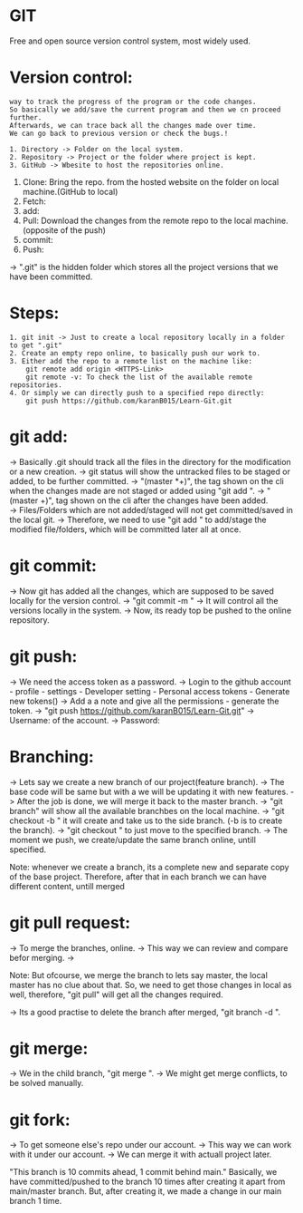 # GIT

Free and open source version control system, most widely used.

# Version control: 
    way to track the progress of the program or the code changes.
    So basically we add/save the current program and then we cn proceed further.
    Afterwards, we can trace back all the changes made over time.
    We can go back to previous version or check the bugs.!

    1. Directory -> Folder on the local system.
    2. Repository -> Project or the folder where project is kept.
    3. GitHub -> Wbesite to host the repositories online.

1. Clone: Bring the repo. from the hosted website on the folder on local machine.(GitHub to local)
2. Fetch: 
3. add:
4. Pull: Download the changes from the remote repo to the local machine. (opposite of the push)
5. commit: 
6. Push: 

-> ".git" is the hidden folder which stores all the project versions that we have been committed.
# Steps:
    1. git init -> Just to create a local repository locally in a folder to get ".git"
    2. Create an empty repo online, to basically push our work to.
    3. Either add the repo to a remote list on the machine like:
        git remote add origin <HTTPS-Link>
        git remote -v: To check the list of the available remote repositories.
    4. Or simply we can directly push to a specified repo directly:
        git push https://github.com/karanB015/Learn-Git.git

# git add:
-> Basically .git should track all the files in the directory for the modification or a new creation.
-> git status will show the untracked files to be staged or added, to be further committed. 
-> "(master *+)", the tag shown on the cli when the changes made are not staged or added using "git add <filename>".
-> "(master +)", tag shown on the cli after the changes have been added.  
-> Files/Folders which are not added/staged will not get committed/saved in the local git. 
-> Therefore, we need to use "git add <filename>" to add/stage the modified file/folders, which will be committed later all at once.

# git commit:
-> Now git has added all the changes, which are supposed to be saved locally for the version control.
-> "git commit -m <message>"
-> It will control all the versions locally in the system.
-> Now, its ready top be pushed to the online repository.

# git push: 
-> We need the access token as a password.
-> Login to the github account - profile - settings - Developer setting - Personal access tokens - Generate new tokens()
-> Add a a note and give all the permissions - generate the token.
-> "git push https://github.com/karanB015/Learn-Git.git" 
-> Username: <Username> of the account.
-> Password: <accessToken>

# Branching:
 -> Lets say we create a new branch of our project(feature branch).
 -> The base code will be same but with a we will be updating it with new features.
 -> After the job is done, we will merge it back to the master branch.
 -> "git branch" will show all the available branchbes on the local machine.
 -> "git checkout -b <branch>" it will create and take us to the side branch. (-b is to create the branch).
 -> "git checkout <branch>" to just move to the specified branch.
 -> The moment we push, we create/update the same branch online, untill specified.
 
 Note: whenever we create a branch, its a complete new and separate copy of the base project. 
        Therefore, after that in each branch we can have different content, untill merged
        

# git pull request:
 -> To merge the branches, online.
 -> This way we can review and compare befor merging.
 -> 

 Note: But ofcourse, we merge the branch to lets say master, the local master has no clue about that.
        So, we need to get those changes in local as well, therefore, "git pull" will get all the changes required.

 -> Its a good practise to delete the branch after merged, "git branch -d <branch>".

# git merge:
 -> We in the child branch, "git merge <master>".
 -> We might get merge conflicts, to be solved manually.

# git fork:
 -> To get someone else's repo under our account.
 -> This way we can work with it under our account.
 -> We can merge it with actuall project later.

 "This branch is 10 commits ahead, 1 commit behind main."
 Basically, we have committed/pushed to the branch 10 times after creating it apart from main/master branch.
 But, after creating it, we made a change in our main branch 1 time.